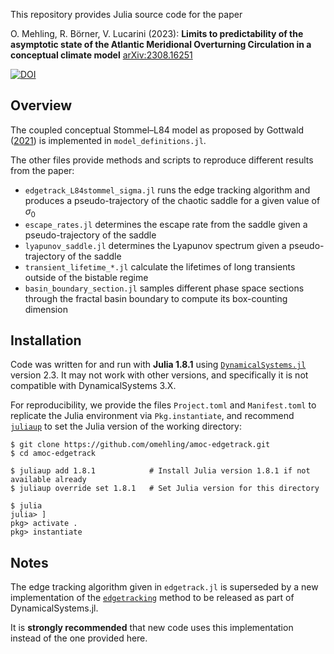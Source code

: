 This repository provides Julia source code for the paper

O. Mehling, R. Börner, V. Lucarini (2023): **Limits to predictability of the asymptotic state of the Atlantic Meridional Overturning Circulation in a conceptual climate model** [arXiv:2308.16251](http://arxiv.org/abs/2308.16251)

[![DOI](https://zenodo.org/badge/DOI/10.5281/zenodo.10370900.svg)](https://doi.org/10.5281/zenodo.10370900)

## Overview

The coupled conceptual Stommel–L84 model as proposed by Gottwald ([2021](https://doi.org/10.1007/s00382-020-05476-z)) is implemented in `model_definitions.jl`.

The other files provide methods and scripts to reproduce different results from the paper:
* `edgetrack_L84stommel_sigma.jl` runs the edge tracking algorithm and produces a pseudo-trajectory of the chaotic saddle for a given value of $\sigma_0$
* `escape_rates.jl` determines the escape rate from the saddle given a pseudo-trajectory of the saddle
* `lyapunov_saddle.jl` determines the Lyapunov spectrum given a pseudo-trajectory of the saddle
* `transient_lifetime_*.jl` calculate the lifetimes of long transients outside of the bistable regime
* `basin_boundary_section.jl` samples different phase space sections through the fractal basin boundary to compute its box-counting dimension

## Installation

Code was written for and run with **Julia 1.8.1** using [`DynamicalSystems.jl`](https://github.com/JuliaDynamics/DynamicalSystems.jl) version 2.3. It may not work with other versions, and specifically it is not compatible with DynamicalSystems 3.X.

For reproducibility, we provide the files `Project.toml` and `Manifest.toml` to replicate the Julia environment via `Pkg.instantiate`, and recommend [`juliaup`](https://github.com/JuliaLang/juliaup) to set the Julia version of the working directory:

```
$ git clone https://github.com/omehling/amoc-edgetrack.git
$ cd amoc-edgetrack

$ juliaup add 1.8.1            # Install Julia version 1.8.1 if not available already
$ juliaup override set 1.8.1   # Set Julia version for this directory

$ julia
julia> ]
pkg> activate .
pkg> instantiate
```

## Notes

The edge tracking algorithm given in `edgetrack.jl` is superseded by a new implementation of the [`edgetracking`](https://github.com/reykboerner/Attractors.jl/blob/85fb37068bd31cc97d4091e6452edb7c4c255af9/src/boundaries/edgetracking.jl) method to be released as part of DynamicalSystems.jl.

It is **strongly recommended** that new code uses this implementation instead of the one provided here.

